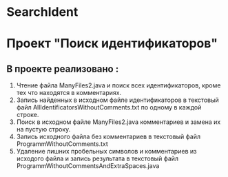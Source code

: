 # SearchIdent
# Проект "Поиск идентификаторов" #
## В проекте реализовано : ##
1. Чтение файла ManyFiles2.java и поиск всех идентификаторов, кроме тех что находятся в комментариях. 
2. Запись найденных в исходном файле идентификаторов в текстовый файл AllIdentificatorsWithoutComments.txt по одному в каждой строке.
3. Поиск в исходном файле ManyFiles2.java комментариев и замена их на пустую строку.
4. Запись исходного файла без комментариев в текстовый файл ProgrammWithoutComments.txt
5. Удаление лишних пробельных символов и комментариев из исходого файла и запись результата в текстовый файл ProgrammWithoutCommentsAndExtraSpaces.java
